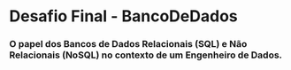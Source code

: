# Desafio Final - BancoDeDados
### O papel dos Bancos de Dados Relacionais (SQL) e Não Relacionais (NoSQL) no contexto de um Engenheiro de Dados.

